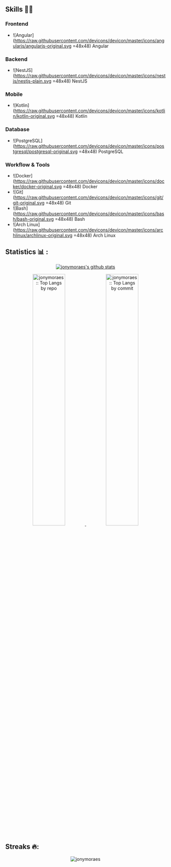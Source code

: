 ## Skills 🧑‍💻

### Frontend

- ![Angular](https://raw.githubusercontent.com/devicons/devicon/master/icons/angularjs/angularjs-original.svg =48x48) Angular

### Backend

- ![NestJS](https://raw.githubusercontent.com/devicons/devicon/master/icons/nestjs/nestjs-plain.svg =48x48) NestJS

### Mobile

- ![Kotlin](https://raw.githubusercontent.com/devicons/devicon/master/icons/kotlin/kotlin-original.svg =48x48) Kotlin

### Database

- ![PostgreSQL](https://raw.githubusercontent.com/devicons/devicon/master/icons/postgresql/postgresql-original.svg =48x48) PostgreSQL

### Workflow & Tools

- ![Docker](https://raw.githubusercontent.com/devicons/devicon/master/icons/docker/docker-original.svg =48x48) Docker
- ![Git](https://raw.githubusercontent.com/devicons/devicon/master/icons/git/git-original.svg =48x48) Git
- ![Bash](https://raw.githubusercontent.com/devicons/devicon/master/icons/bash/bash-original.svg =48x48) Bash
- ![Arch Linux](https://raw.githubusercontent.com/devicons/devicon/master/icons/archlinux/archlinux-original.svg =48x48) Arch Linux

## Statistics 📊 :

<p align="center">
<a href="https://github.com/jonymoraes/github-readme-stats">
<img align="center" src="https://github-readme-stats.vercel.app/api?username=jonymoraes&show_icons=true&include_all_commits=true&theme=gruvbox&hide_border=true" alt="jonymoraes's github stats" />
</p>
<p align="center">
  <a href="https://github.com/jonymoraes/">
  <img width="45%" src="https://github-profile-summary-cards.vercel.app/api/cards/repos-per-language?username=jonymoraes&theme=gruvbox&layout=compact&hide_border=true"
  alt="jonymoraes :: Top Langs by repo" />
  </a>
  <a>
  <img width="45%" src="https://github-profile-summary-cards.vercel.app/api/cards/most-commit-language?username=jonymoraes&theme=gruvbox&layout=compact&hide_border=true"
  alt="jonymoraes :: Top Langs by commit" />
  </a>
</p>

## Streaks 🔥:

<p align="center"><img src="https://github-readme-streak-stats.herokuapp.com/?user=jonymoraes&theme=tokyonight_duo" alt="jonymoraes" /></p>

<br>
